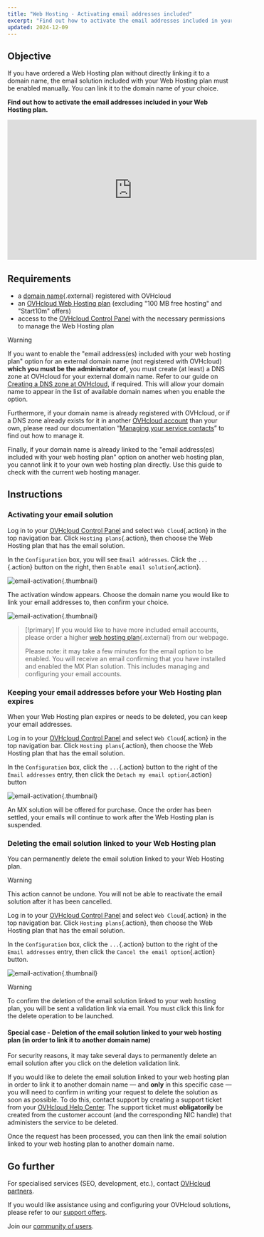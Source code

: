 ```yaml
---
title: "Web Hosting - Activating email addresses included"
excerpt: "Find out how to activate the email addresses included in your Web Hosting plan"
updated: 2024-12-09
---
```


## Objective

If you have ordered a Web Hosting plan without directly linking it to a domain name, the email solution included with your Web Hosting plan must be enabled manually. You can link it to the domain name of your choice.

**Find out how to activate the email addresses included in your Web Hosting plan.**

<iframe class="video" width="560" height="315" src="https://www.youtube-nocookie.com/embed/oqWovkSP85A?si=1rnqBvhVLdhr2rI5" title="YouTube video player" frameborder="0" allow="accelerometer; autoplay; clipboard-write; encrypted-media; gyroscope; picture-in-picture; web-share" referrerpolicy="strict-origin-when-cross-origin" allowfullscreen></iframe>

## Requirements

- a [domain name](/links/web/domains){.external} registered with OVHcloud
- an [OVHcloud Web Hosting plan](/links/web/hosting) (excluding "100 MB free hosting" and "Start10m" offers)
- access to the [OVHcloud Control Panel](/links/manager) with the necessary permissions to manage the Web Hosting plan

> [!warning]
>
> If you want to enable the "email address(es) included with your web hosting plan" option for an external domain name (not registered with OVHcloud) **which you must be the administrator of**, you must create (at least) a DNS zone at OVHcloud for your external domain name. Refer to our guide on [Creating a DNS zone at OVHcloud](/pages/web_cloud/domains/dns_zone_create), if required. This will allow your domain name to appear in the list of available domain names when you enable the option.
>
> Furthermore, if your domain name is already registered with OVHcloud, or if a DNS zone already exists for it in another [OVHcloud account](/links/manager) than your own, please read our documentation “[Managing your service contacts](/pages/account_and_service_management/account_information/managing_contacts)” to find out how to manage it.
>
> Finally, if your domain name is already linked to the "email address(es) included with your web hosting plan" option on another web hosting plan, you cannot link it to your own web hosting plan directly. Use this guide to check with the current web hosting manager.
>

## Instructions

### Activating your email solution

Log in to your [OVHcloud Control Panel](/links/manager) and select `Web Cloud`{.action} in the top navigation bar. Click `Hosting plans`{.action}, then choose the Web Hosting plan that has the email solution.

In the `Configuration` box, you will see `Email addresses`. Click the `...`{.action} button on the right, then `Enable email solution`{.action}.

![email-activation](/pages/assets/screens/control_panel/product-selection/web-cloud/web-hosting/general-information/enable-email-included-webhosting.png){.thumbnail}

The activation window appears. Choose the domain name you would like to link your email addresses to, then confirm your choice.

![email-activation](/pages/assets/screens/control_panel/product-selection/web-cloud/web-hosting/general-information/order-activate-email-included-webhosting-step-1.png){.thumbnail}

> [!primary]
> If you would like to have more included email accounts, please order a higher [web hosting plan](/links/web/hosting){.external} from our webpage.
>
> Please note: it may take a few minutes for the email option to be enabled. You will receive an email confirming that you have installed and enabled the MX Plan solution. This includes managing and configuring your email accounts.
>

### Keeping your email addresses before your Web Hosting plan expires

When your Web Hosting plan expires or needs to be deleted, you can keep your email addresses.

Log in to your [OVHcloud Control Panel](/links/manager) and select `Web Cloud`{.action} in the top navigation bar. Click `Hosting plans`{.action}, then choose the Web Hosting plan that has the email solution.

In the `Configuration` box, click the `...`{.action} button to the right of the `Email addresses` entry, then click the `Detach my email option`{.action} button

![email-activation](/pages/assets/screens/control_panel/product-selection/web-cloud/web-hosting/general-information/detach-email-included-webhosting.png){.thumbnail}

An MX solution will be offered for purchase. Once the order has been settled, your emails will continue to work after the Web Hosting plan is suspended.
 
### Deleting the email solution linked to your Web Hosting plan

You can permanently delete the email solution linked to your Web Hosting plan.

> [!warning]
>
>This action cannot be undone. You will not be able to reactivate the email solution after it has been cancelled.

Log in to your [OVHcloud Control Panel](/links/manager) and select `Web Cloud`{.action} in the top navigation bar. Click `Hosting plans`{.action}, then choose the Web Hosting plan that has the email solution.

In the `Configuration` box, click the `...`{.action} button to the right of the `Email addresses` entry, then click the `Cancel the email option`{.action} button.

![email-activation](/pages/assets/screens/control_panel/product-selection/web-cloud/web-hosting/general-information/cancel-email-included-webhosting.png){.thumbnail}

> [!warning]
>
> To confirm the deletion of the email solution linked to your web hosting plan, you will be sent a validation link via email. You must click this link for the delete operation to be launched.

#### Special case - Deletion of the email solution linked to your web hosting plan (in order to link it to another domain name)

For security reasons, it may take several days to permanently delete an email solution after you click on the deletion validation link.

If you would like to delete the email solution linked to your web hosting plan in order to link it to another domain name — and **only** in this specific case — you will need to confirm in writing your request to delete the solution as soon as possible. To do this, contact support by creating a support ticket from your [OVHcloud Help Center](https://help.ovhcloud.com/csm?id=csm_get_help). The support ticket must **obligatorily** be created from the customer account (and the corresponding NIC handle) that administers the service to be deleted.

Once the request has been processed, you can then link the email solution linked to your web hosting plan to another domain name.

## Go further

For specialised services (SEO, development, etc.), contact [OVHcloud partners](/links/partner).

If you would like assistance using and configuring your OVHcloud solutions, please refer to our [support offers](/links/support).

Join our [community of users](/links/community).